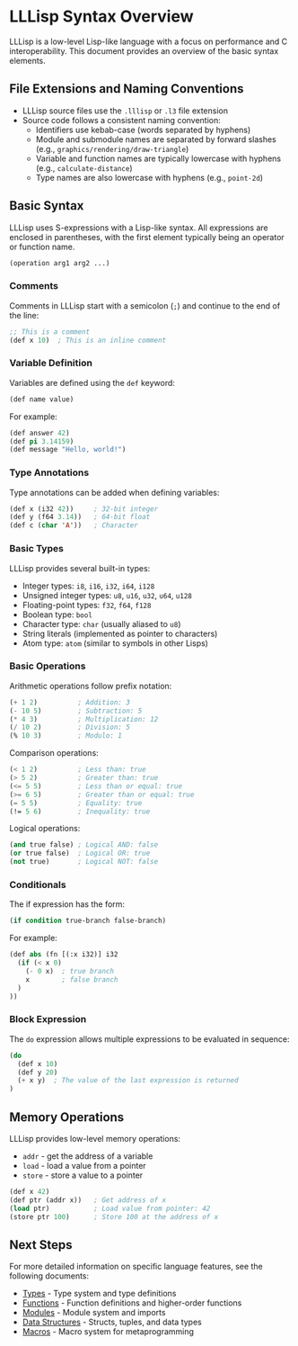 # LLLisp Syntax Overview

LLLisp is a low-level Lisp-like language with a focus on performance and C interoperability. This document provides an overview of the basic syntax elements.

## File Extensions and Naming Conventions

- LLLisp source files use the `.lllisp` or `.l3` file extension
- Source code follows a consistent naming convention:
  - Identifiers use kebab-case (words separated by hyphens)
  - Module and submodule names are separated by forward slashes (e.g., `graphics/rendering/draw-triangle`)
  - Variable and function names are typically lowercase with hyphens (e.g., `calculate-distance`)
  - Type names are also lowercase with hyphens (e.g., `point-2d`)

## Basic Syntax

LLLisp uses S-expressions with a Lisp-like syntax. All expressions are enclosed in parentheses, with the first element typically being an operator or function name.

```lisp
(operation arg1 arg2 ...)
```

### Comments

Comments in LLLisp start with a semicolon (`;`) and continue to the end of the line:

```lisp
;; This is a comment
(def x 10)  ; This is an inline comment
```

### Variable Definition

Variables are defined using the `def` keyword:

```lisp
(def name value)
```

For example:

```lisp
(def answer 42)
(def pi 3.14159)
(def message "Hello, world!")
```

### Type Annotations

Type annotations can be added when defining variables:

```lisp
(def x (i32 42))     ; 32-bit integer
(def y (f64 3.14))   ; 64-bit float
(def c (char 'A'))   ; Character
```

### Basic Types

LLLisp provides several built-in types:

- Integer types: `i8`, `i16`, `i32`, `i64`, `i128`
- Unsigned integer types: `u8`, `u16`, `u32`, `u64`, `u128`
- Floating-point types: `f32`, `f64`, `f128`
- Boolean type: `bool`
- Character type: `char` (usually aliased to `u8`)
- String literals (implemented as pointer to characters)
- Atom type: `atom` (similar to symbols in other Lisps)

### Basic Operations

Arithmetic operations follow prefix notation:

```lisp
(+ 1 2)          ; Addition: 3
(- 10 5)         ; Subtraction: 5
(* 4 3)          ; Multiplication: 12
(/ 10 2)         ; Division: 5
(% 10 3)         ; Modulo: 1
```

Comparison operations:

```lisp
(< 1 2)          ; Less than: true
(> 5 2)          ; Greater than: true
(<= 5 5)         ; Less than or equal: true
(>= 6 5)         ; Greater than or equal: true
(= 5 5)          ; Equality: true
(!= 5 6)         ; Inequality: true
```

Logical operations:

```lisp
(and true false) ; Logical AND: false
(or true false)  ; Logical OR: true
(not true)       ; Logical NOT: false
```

### Conditionals

The if expression has the form:

```lisp
(if condition true-branch false-branch)
```

For example:

```lisp
(def abs (fn [(:x i32)] i32
  (if (< x 0)
    (- 0 x)  ; true branch
    x        ; false branch
  )
))
```

### Block Expression

The `do` expression allows multiple expressions to be evaluated in sequence:

```lisp
(do
  (def x 10)
  (def y 20)
  (+ x y)  ; The value of the last expression is returned
)
```

## Memory Operations

LLLisp provides low-level memory operations:

- `addr` - get the address of a variable
- `load` - load a value from a pointer
- `store` - store a value to a pointer

```lisp
(def x 42)
(def ptr (addr x))   ; Get address of x
(load ptr)           ; Load value from pointer: 42
(store ptr 100)      ; Store 100 at the address of x
```

## Next Steps

For more detailed information on specific language features, see the following documents:
- [Types](types.md) - Type system and type definitions
- [Functions](functions.md) - Function definitions and higher-order functions
- [Modules](modules.md) - Module system and imports
- [Data Structures](data_structures.md) - Structs, tuples, and data types
- [Macros](macros.md) - Macro system for metaprogramming 